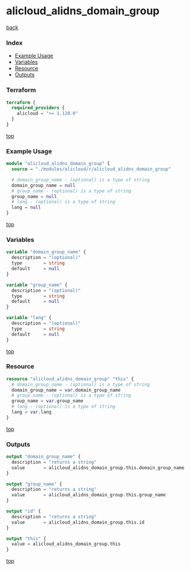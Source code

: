 # alicloud_alidns_domain_group

[back](../alicloud.md)

### Index

- [Example Usage](#example-usage)
- [Variables](#variables)
- [Resource](#resource)
- [Outputs](#outputs)

### Terraform

```terraform
terraform {
  required_providers {
    alicloud = ">= 1.120.0"
  }
}
```

[top](#index)

### Example Usage

```terraform
module "alicloud_alidns_domain_group" {
  source = "./modules/alicloud/r/alicloud_alidns_domain_group"

  # domain_group_name - (optional) is a type of string
  domain_group_name = null
  # group_name - (optional) is a type of string
  group_name = null
  # lang - (optional) is a type of string
  lang = null
}
```

[top](#index)

### Variables

```terraform
variable "domain_group_name" {
  description = "(optional)"
  type        = string
  default     = null
}

variable "group_name" {
  description = "(optional)"
  type        = string
  default     = null
}

variable "lang" {
  description = "(optional)"
  type        = string
  default     = null
}
```

[top](#index)

### Resource

```terraform
resource "alicloud_alidns_domain_group" "this" {
  # domain_group_name - (optional) is a type of string
  domain_group_name = var.domain_group_name
  # group_name - (optional) is a type of string
  group_name = var.group_name
  # lang - (optional) is a type of string
  lang = var.lang
}
```

[top](#index)

### Outputs

```terraform
output "domain_group_name" {
  description = "returns a string"
  value       = alicloud_alidns_domain_group.this.domain_group_name
}

output "group_name" {
  description = "returns a string"
  value       = alicloud_alidns_domain_group.this.group_name
}

output "id" {
  description = "returns a string"
  value       = alicloud_alidns_domain_group.this.id
}

output "this" {
  value = alicloud_alidns_domain_group.this
}
```

[top](#index)